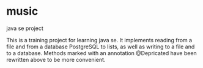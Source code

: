 # music
java se project

This is a training project for learning java se. 
It implements reading from a file and from a database PostgreSQL to lists, as well as writing to a file and to a database.
Methods marked with an annotation @Depricated have been rewritten above to be more convenient.
